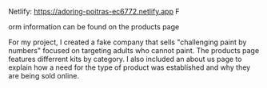 Netlify: https://adoring-poitras-ec6772.netlify.app
F

orm information can be found on the products page

For my project, I created a fake company that sells "challenging paint by numbers" focused on targeting adults who cannot paint. The products page features differrent kits by category. I also included an about us page to explain how a need for the type of product was established and why they are being sold online.